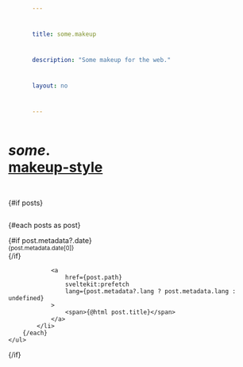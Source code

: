 ```yaml
---
title: some.makeup
description: "Some makeup for the web."
layout: no
---
```


<script context="module">
	import { getPostsFromFiles } from '$libs/utils/index.js';

	const markdownFiles = import.meta.globEager(`./*.md`);
	const excludeFiles = ["index"];

	export const hydrate = false;

	export const load = async ({ url }) => {
		return {
			props: {
				posts: getPostsFromFiles(markdownFiles, url).filter(
					item => !excludeFiles.includes(item.title),
				),
			},
		};
	};
</script>

<script>
	export let posts = [];
</script>

<div class="wrapper">

# _some_**.**[makeup-style](/style)

{#if posts}
	<ul>
		{#each posts as post}
			<li>
				{#if post.metadata?.date}
					<small>
						<time>{post.metadata.date[0]}</time>
					</small>
				{/if}

				<a
					href={post.path}
					sveltekit:prefetch
					lang={post.metadata?.lang ? post.metadata.lang : undefined}
				>
					<span>{@html post.title}</span>
				</a>
			</li>
		{/each}
	</ul>
{/if}

</div>

<style>
	.wrapper {
		display: grid;
		grid-template-columns: var(--content-width);
		padding-inline-start: var(--view-inline);
		padding-inline-end: var(--view-inline);
		text-rendering: optimizeLegibility;

		/* Adjust font-size */
		font-size: clamp(
			var(--font-size) + .125rem,
			var(--font-size) + min(1vw,1.5vh),
			2.125rem
		);
	}

	h1 strong::after {
		content: '';
		display: block;
	}

	a {
		display: inline-flex;
		flex-wrap: wrap;

		min-height: var(--TOUCH-TARGET-SIZE, 48px);
		min-width: var(--TOUCH-TARGET-SIZE, 48px);
	}

	ul {
		display: grid;
		gap: 1em;
		list-style: none;
		padding: 0;
	}

	time {
		display: block;
	}
</style>
